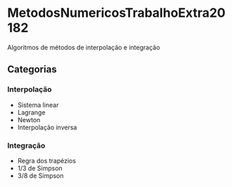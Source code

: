 # MetodosNumericosTrabalhoExtra20182
Algoritmos de métodos de interpolação e integração

## Categorias

### Interpolação

  - Sistema linear
  - Lagrange
  - Newton
  - Interpolação inversa

### Integração

  - Regra dos trapézios
  - 1/3 de Simpson
  - 3/8 de Simpson
